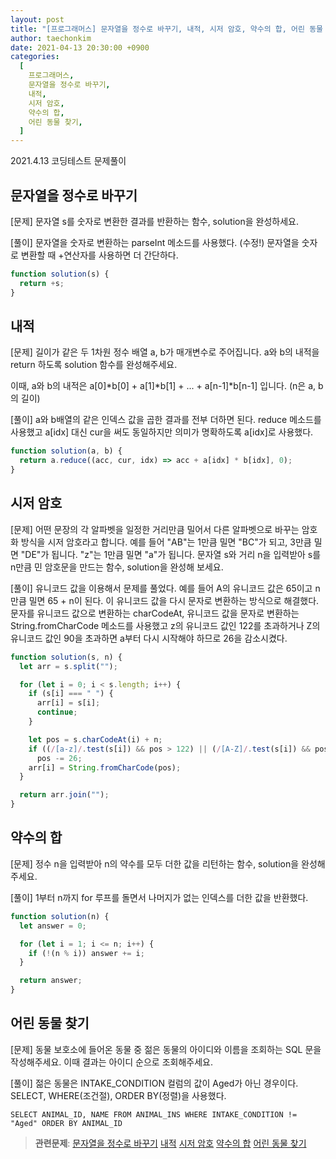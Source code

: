 ```yaml
---
layout: post
title: "[프로그래머스] 문자열을 정수로 바꾸기, 내적, 시저 암호, 약수의 합, 어린 동물 찾기"
author: taechonkim
date: 2021-04-13 20:30:00 +0900
categories:
  [
    프로그래머스,
    문자열을 정수로 바꾸기,
    내적,
    시저 암호,
    약수의 합,
    어린 동물 찾기,
  ]
---
```


2021.4.13 코딩테스트 문제풀이

## 문자열을 정수로 바꾸기

[문제] 문자열 s를 숫자로 변환한 결과를 반환하는 함수, solution을 완성하세요.

[풀이] 문자열을 숫자로 변환하는 parseInt 메소드를 사용했다. (수정!) 문자열을 숫자로 변환할 때 +연산자를 사용하면 더 간단하다.

```javascript
function solution(s) {
  return +s;
}
```

## 내적

[문제] 길이가 같은 두 1차원 정수 배열 a, b가 매개변수로 주어집니다. a와 b의 내적을 return 하도록 solution 함수를 완성해주세요.

이때, a와 b의 내적은 a[0]*b[0] + a[1]*b[1] + ... + a[n-1]\*b[n-1] 입니다. (n은 a, b의 길이)

[풀이] a와 b배열의 같은 인덱스 값을 곱한 결과를 전부 더하면 된다. reduce 메소드를 사용했고 a[idx] 대신 cur을 써도 동일하지만 의미가 명확하도록 a[idx]로 사용했다.

```javascript
function solution(a, b) {
  return a.reduce((acc, cur, idx) => acc + a[idx] * b[idx], 0);
}
```

## 시저 암호

[문제] 어떤 문장의 각 알파벳을 일정한 거리만큼 밀어서 다른 알파벳으로 바꾸는 암호화 방식을 시저 암호라고 합니다. 예를 들어 "AB"는 1만큼 밀면 "BC"가 되고, 3만큼 밀면 "DE"가 됩니다. "z"는 1만큼 밀면 "a"가 됩니다. 문자열 s와 거리 n을 입력받아 s를 n만큼 민 암호문을 만드는 함수, solution을 완성해 보세요.

[풀이] 유니코드 값을 이용해서 문제를 풀었다. 예를 들어 A의 유니코드 값은 65이고 n만큼 밀면 65 + n이 된다. 이 유니코드 값을 다시 문자로 변환하는 방식으로 해결했다. 문자를 유니코드 값으로 변환하는 charCodeAt, 유니코드 값을 문자로 변환하는 String.fromCharCode 메소드를 사용했고 z의 유니코드 값인 122를 초과하거나 Z의 유니코드 값인 90을 초과하면 a부터 다시 시작해야 하므로 26을 감소시켰다.

```javascript
function solution(s, n) {
  let arr = s.split("");

  for (let i = 0; i < s.length; i++) {
    if (s[i] === " ") {
      arr[i] = s[i];
      continue;
    }

    let pos = s.charCodeAt(i) + n;
    if ((/[a-z]/.test(s[i]) && pos > 122) || (/[A-Z]/.test(s[i]) && pos > 90))
      pos -= 26;
    arr[i] = String.fromCharCode(pos);
  }

  return arr.join("");
}
```

## 약수의 합

[문제] 정수 n을 입력받아 n의 약수를 모두 더한 값을 리턴하는 함수, solution을 완성해주세요.

[풀이] 1부터 n까지 for 루프를 돌면서 나머지가 없는 인덱스를 더한 값을 반환했다.

```javascript
function solution(n) {
  let answer = 0;

  for (let i = 1; i <= n; i++) {
    if (!(n % i)) answer += i;
  }

  return answer;
}
```

## 어린 동물 찾기

[문제] 동물 보호소에 들어온 동물 중 젊은 동물의 아이디와 이름을 조회하는 SQL 문을 작성해주세요. 이때 결과는 아이디 순으로 조회해주세요.

[풀이] 젊은 동물은 INTAKE_CONDITION 컬럼의 값이 Aged가 아닌 경우이다. SELECT, WHERE(조건절), ORDER BY(정렬)을 사용했다.

```mysql
SELECT ANIMAL_ID, NAME FROM ANIMAL_INS WHERE INTAKE_CONDITION != "Aged" ORDER BY ANIMAL_ID
```

> **관련문제**:
> [문자열을 정수로 바꾸기](https://programmers.co.kr/learn/courses/30/lessons/12925) [내적](https://programmers.co.kr/learn/courses/30/lessons/70128) [시저 암호](https://programmers.co.kr/learn/courses/30/lessons/12926) [약수의 합](https://programmers.co.kr/learn/courses/30/lessons/12928) [어린 동물 찾기](https://programmers.co.kr/learn/courses/30/lessons/59037)

